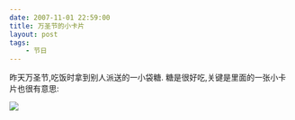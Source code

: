 ```yaml
---
date: 2007-11-01 22:59:00
title: 万圣节的小卡片
layout: post
tags:
    - 节日
---
```

昨天万圣节,吃饭时拿到别人派送的一小袋糖. 糖是很好吃,关键是里面的一张小卡片也很有意思:

![](http://farm8.staticflickr.com/7051/6997422682_80fb1f9a25_z.jpg)
